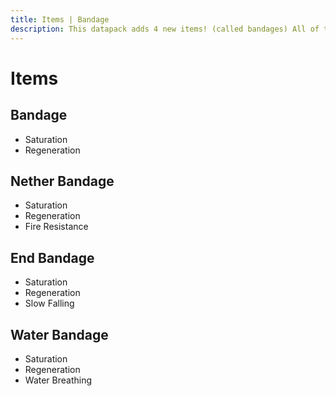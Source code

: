 ```yaml
---
title: Items | Bandage
description: This datapack adds 4 new items! (called bandages) All of these items will replenish your heart and hunger, while some have added effects.
---
```


# Items

## Bandage

<InvSlot id="bandage:bandage" />

- Saturation
- Regeneration

## Nether Bandage

<InvSlot id="bandage:nether_bandage" />

- Saturation
- Regeneration
- Fire Resistance

## End Bandage

<InvSlot id="bandage:end_bandage" />

- Saturation
- Regeneration
- Slow Falling

## Water Bandage

<InvSlot id="bandage:water_bandage" />

- Saturation
- Regeneration
- Water Breathing
